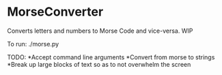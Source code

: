 # MorseConverter
Converts letters and numbers to Morse Code and vice-versa. WIP

To run: ./morse.py

TODO:
*Accept command line arguments
*Convert from morse to strings
*Break up large blocks of text so as to not overwhelm the screen
